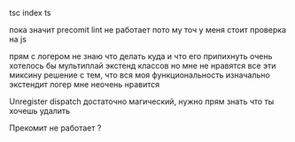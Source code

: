 tsc index ts

пока значит precomit lint не работает пото му точ у меня стоит проверка на js

прям с логером не знаю что делать куда и что его припихнуть 
очень хотелось бы мультиплай экстенд классов
но мне не нравятся все эти миксину
решение с тем, что вся моя функциональность изначально экстендит логер мне неочень нравится

Unregister dispatch достаточно магический, нужно прям знать что ты хочешь удалить 

Прекомит не работает ?
